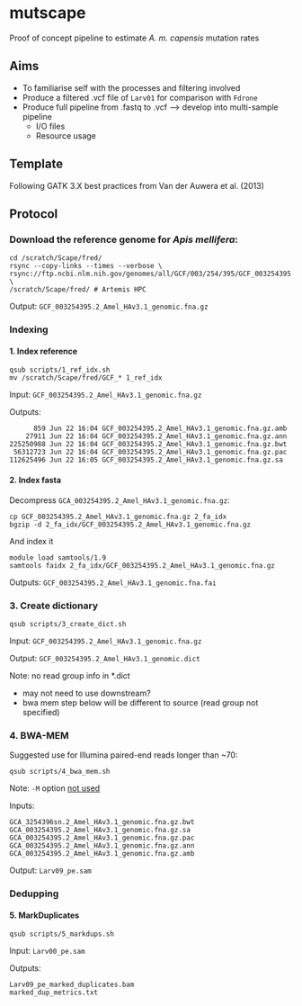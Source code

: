# mutscape  

Proof of concept pipeline to estimate _A. m. capensis_ mutation rates

## Aims
- To familiarise self with the processes and filtering involved
- Produce a filtered .vcf file of `Larv01` for comparison with `Fdrone` 
- Produce full pipeline from .fastq to .vcf --> develop into multi-sample pipeline
	- I/O files
	- Resource usage

## Template
Following GATK 3.X best practices from Van der Auwera et al. (2013)

## Protocol 

### Download the reference genome for _Apis mellifera_:
```
cd /scratch/Scape/fred/
rsync --copy-links --times --verbose \
rsync://ftp.ncbi.nlm.nih.gov/genomes/all/GCF/003/254/395/GCF_003254395.2_Amel_HAv3.1/GCF_003254395.2_Amel_HAv3.1_genomic.fna.gz \ 
/scratch/Scape/fred/ # Artemis HPC
```

Output: `GCF_003254395.2_Amel_HAv3.1_genomic.fna.gz` 

### Indexing

#### 1. Index reference
```
qsub scripts/1_ref_idx.sh
mv /scratch/Scape/fred/GCF_* 1_ref_idx
```

Input: `GCF_003254395.2_Amel_HAv3.1_genomic.fna.gz`

Outputs:
```
      859 Jun 22 16:04 GCF_003254395.2_Amel_HAv3.1_genomic.fna.gz.amb
    27911 Jun 22 16:04 GCF_003254395.2_Amel_HAv3.1_genomic.fna.gz.ann
225250988 Jun 22 16:04 GCF_003254395.2_Amel_HAv3.1_genomic.fna.gz.bwt
 56312723 Jun 22 16:04 GCF_003254395.2_Amel_HAv3.1_genomic.fna.gz.pac
112625496 Jun 22 16:05 GCF_003254395.2_Amel_HAv3.1_genomic.fna.gz.sa
```

#### 2. Index fasta

Decompress `GCA_003254395.2_Amel_HAv3.1_genomic.fna.gz`:
```
cp GCF_003254395.2_Amel_HAv3.1_genomic.fna.gz 2_fa_idx
bgzip -d 2_fa_idx/GCF_003254395.2_Amel_HAv3.1_genomic.fna.gz
```

And index it
```
module load samtools/1.9
samtools faidx 2_fa_idx/GCF_003254395.2_Amel_HAv3.1_genomic.fna.gz 
```

Outputs: `GCF_003254395.2_Amel_HAv3.1_genomic.fna.fai`

### 3. Create dictionary
```
qsub scripts/3_create_dict.sh
```

Input: `GCF_003254395.2_Amel_HAv3.1_genomic.fna.gz`

Output: `GCF_003254395.2_Amel_HAv3.1_genomic.dict`

Note: no read group info in *.dict
- may not need to use downstream?
- bwa mem step below will be different to source (read group not specified)

### 4. BWA-MEM

Suggested use for Illumina paired-end reads longer than ~70:
```
qsub scripts/4_bwa_mem.sh
```

Note: `-M` option [not used](https://gatkforums.broadinstitute.org/gatk/discussion/21351/bwa-mem-m-option)

Inputs:
```
GCA_3254396sn.2_Amel_HAv3.1_genomic.fna.gz.bwt
GCA_003254395.2_Amel_HAv3.1_genomic.fna.gz.sa
GCA_003254395.2_Amel_HAv3.1_genomic.fna.gz.pac
GCA_003254395.2_Amel_HAv3.1_genomic.fna.gz.ann
GCA_003254395.2_Amel_HAv3.1_genomic.fna.gz.amb
```

Output: `Larv09_pe.sam`

### Dedupping

#### 5. MarkDuplicates
```
qsub scripts/5_markdups.sh
``` 

Input: `Larv00_pe.sam`

Outputs:
```
Larv09_pe_marked_duplicates.bam
marked_dup_metrics.txt
```

